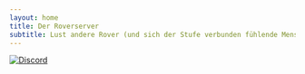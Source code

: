 ```yaml
---
layout: home
title: Der Roverserver
subtitle: Lust andere Rover (und sich der Stufe verbunden fühlende Menschen) kennenzulernen?
---
```

[![Discord](https://img.shields.io/discord/712004108344885341?color=cc1f2f&label=Discord&logo=Discord&logoColor=cc1f2f&style=for-the-badge)](https://rover.de/discord) 
